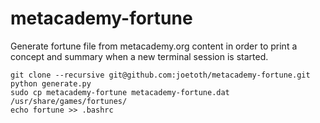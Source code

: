 # metacademy-fortune
Generate fortune file from metacademy.org content in order to print a concept and summary when a new terminal session is started.
```
git clone --recursive git@github.com:joetoth/metacademy-fortune.git
python generate.py
sudo cp metacademy-fortune metacademy-fortune.dat /usr/share/games/fortunes/
echo fortune >> .bashrc
```
